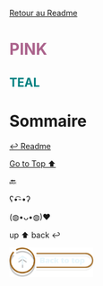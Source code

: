 [Retour au Readme](/PostgreSQL/README.md)

<h1 style="color: #ab638c"> PINK </h1>
<h2 style="color: #008080;">TEAL </h2>

# Sommaire

[↩️ Readme](/README.md)

[Go to Top ⬆️](#sommaire)

🔙

ʕ•͡-•ʔ

(◍•ᴗ•◍)❤

up ⬆️
back ↩️

<a href="#sommaire">
  <img src="assets/design/button/back_to_top.png" alt="Home page" style="width: 150px; height: auto;">
</a>
